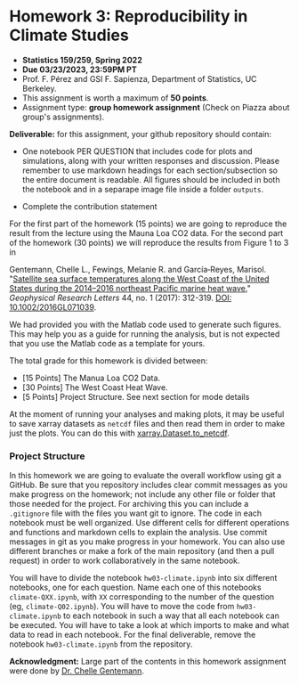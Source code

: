# Homework 3: Reproducibility in Climate Studies

* **Statistics 159/259, Spring 2022**
* **Due 03/23/2023, 23:59PM PT**
* Prof. F. Pérez and GSI F. Sapienza, Department of Statistics, UC Berkeley.
* This assignment is worth a maximum of **50 points**.
* Assignment type: **group homework assignment** (Check on Piazza about group's assignments).


**Deliverable:** for this assignment, your github repository should contain:

- One notebook PER QUESTION that includes code for plots and simulations, along with your written responses and discussion. Please remember to use markdown headings for each section/subsection so the entire document is readable. All figures should be included in both the notebook and in a separape image file inside a folder `outputs`.

- Complete the contribution statement  

For the first part of the homework (15 points) we are going to reproduce the result from the lecture using the Mauna Loa CO2 data. For the second part of the homework  (30 points) we will reproduce the results from Figure 1 to 3 in 

Gentemann, Chelle L., Fewings, Melanie R. and García‐Reyes, Marisol. "[Satellite sea surface temperatures along the West Coast of the United States during the 2014–2016 northeast Pacific marine heat wave.](https://agupubs.onlinelibrary.wiley.com/doi/10.1002/2016GL071039)" _Geophysical Research Letters_ 44, no. 1 (2017): 312-319. [DOI: 10.1002/2016GL071039](https://doi.org/10.1002/2016GL071039).

We had provided you with the Matlab code used to generate such figures. This may help you as a guide for running the analysis, but is not expected that you use the Matlab code as a template for yours. 

The total grade for this homework is divided between:
- [15 Points] The Manua Loa CO2 Data. 
- [30 Points] The West Coast Heat Wave.
- [5 Points] Project Structure. See next section for mode details


At the moment of running your analyses and making plots, it may be useful to save xarray datasets as `netcdf` files and then read them in order to make just the plots. You can do this with [xarray.Dataset.to_netcdf](https://docs.xarray.dev/en/stable/generated/xarray.Dataset.to_netcdf.html).

### Project Structure

In this homework we are going to evaluate the overall workflow using git a GitHub. Be sure that you repository includes clear commit messages as you make progress on the homework; not include any other file or folder that those needed for the project. For archiving this you can include a `.gitignore` file with the files you want git to ignore. The code in each notebook must be well organized. Use different cells for different operations and functions and markdown cells to explain the analysis. Use commit messages in git as you make progress in your homework. You can also use different branches or make a fork of the main repository (and then a pull request) in order to work collaboratively in the same notebook. 

You will have to divide the notebook `hw03-climate.ipynb` into six different notebooks, one for each question. Name each one of this notebooks `climate-QXX.ipynb`, with `XX` corresponding to the number of the question (eg, `climate-Q02.ipynb`). You will have to move the code from `hw03-climate.ipynb` to each notebook in such a way that all each notebook can be executed. You will have to take a look at which imports to make and what data to read in each notebook. For the final deliverable, remove the notebook `hw03-climate.ipynb` from the repository. 


**Acknowledgment:** Large part of the contents in this homework assignment were done by [Dr. Chelle Gentemann](https://cgentemann.github.io).
